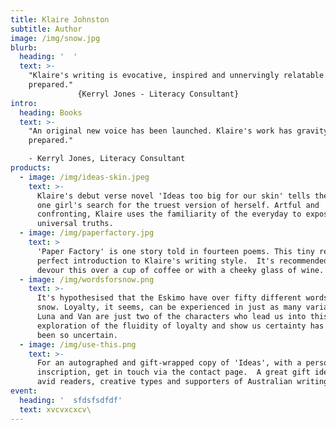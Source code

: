 ```yaml
---
title: Klaire Johnston
subtitle: Author
image: /img/snow.jpg
blurb:
  heading: '  '
  text: >-
    "Klaire's writing is evocative, inspired and unnervingly relatable. Be
    prepared."                                                                                             
               {Kerryl Jones - Literacy Consultant}
intro:
  heading: Books
  text: >-
    "An original new voice has been launched. Klaire's work has gravity ... be
    prepared."

    - Kerryl Jones, Literacy Consultant
products:
  - image: /img/ideas-skin.jpeg
    text: >-
      Klaire's debut verse novel 'Ideas too big for our skin' tells the story of
      one girl's search for the truest version of herself. Artful and
      confronting, Klaire uses the familiarity of the everyday to expose deeper,
      universal truths. 
  - image: /img/paperfactory.jpg
    text: >
      'Paper Factory' is one story told in fourteen poems. This tiny read is the
      perfect introduction to Klaire's writing style.  It's recommended you
      devour this over a cup of coffee or with a cheeky glass of wine. 
  - image: /img/wordsforsnow.png
    text: >-
      It's hypothesised that the Eskimo have over fifty different words for
      snow. Loyalty, it seems, can be experienced in just as many variations. 
      Luna and Van are just two of the characters who lead us into this heady
      exploration of the fluidity of loyalty and show us certainty has never
      been so uncertain.
  - image: /img/use-this.png
    text: >-
      For an autographed and gift-wrapped copy of 'Ideas', with a personalised
      inscription, get in touch via the contact page.  A great gift idea for
      avid readers, creative types and supporters of Australian writing.
event:
  heading: '  sfdsfsdfdf'
  text: xvcvxcxcv\
---
```


